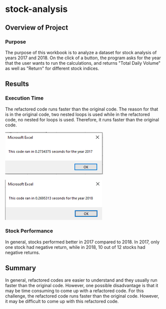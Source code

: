 # stock-analysis

## Overview of Project

### Purpose
The purpose of this workbook is to analyze a dataset for stock analysis of years 2017 and 2018. On the click of a button, the program asks for the year that the user wants to run the calculations, and returns "Total Daily Volume" as well as "Return" for different stock indices. 
## Results
### Execution Time
The refactored code runs faster than the original code. The reason for that is in the original code, two nested loops is used while in the refactored code, no nested for loops is used. Therefore, it runs faster than the original code. 

![Plot1](https://github.com/amirimah/stock-analysis/blob/main/VBA_Challenge_2017.png?raw=true)

![Plot2](https://github.com/amirimah/stock-analysis/blob/main/VBA_Challenge_2018.png?raw=true)

### Stock Performance
In general, stocks performed better in 2017 compared to 2018. In 2017, only one stock had negative return, while in 2018, 10 out of 12 stocks had negative returns. 
## Summary
In general, refactored codes are easier to understand and they usually run faster than the original code. However, one possible disadvantage is that it may be time consuming to come up with a refactored code. 
For this challenge, the refactored code runs faster than the original code. However, it may be difficult to come up with this refactored code. 
